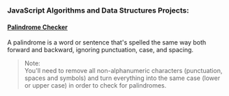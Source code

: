 ### JavaScript Algorithms and Data Structures Projects:
#### [Palindrome Checker](https://github.com/AndrewTer/freeCodeCamp/blob/master/Javascript-Algorithms-And-Data-Structures-Projects/Palindrome-Checker/main.js)
A palindrome is a word or sentence that's spelled the same way both forward and backward, ignoring punctuation, case, and spacing.<br/>
> Note:<br/>
  You'll need to remove all non-alphanumeric characters (punctuation, spaces and symbols) and turn everything into the same case (lower or upper case) in order to check for palindromes.<br/>
